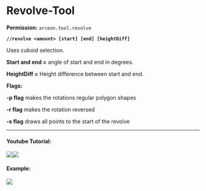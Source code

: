 # Revolve-Tool

**Permission:** `arceon.tool.revolve`

**`//revolve <amount> [start] [end] [heightDiff]`**

Uses cuboid selection.

**Start and end =** angle of start and end in degrees.

**HeightDiff =** Height difference between start and end.

**Flags:**

**-p flag** makes the rotations regular polygon shapes

**-r flag** makes the rotation reversed

**-s flag** draws all points to the start of the revolve

***

#### **Youtube Tutorial:**

[![](https://i.imgur.com/o1YDR9y.png)](https://www.youtube.com/watch?v=uvZD5OWT2RM)![](..)

#### **Example:**

![](https://i.imgur.com/RTONfY0.png)
